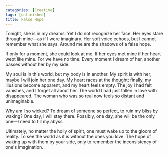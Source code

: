 ```yaml
---
categories: [Creative]
tags: [unfinished]
title: False Hope
--- 
```

Tonight, she is in my dreams. Yet I do not recognize her face. Her eyes stare through mine—as if I were imaginary. Her soft voice echoes, but I cannot remember what she says. Around me are the shadows of a false hope. 

If only for a moment, she could look at me. If her eyes met mine if her heart wept like mine. For we have no time. Every moment I dream of her, another passes without her by my side. 

My soul is in this world, but my body is in another. My spirit is with her; maybe I will join her one day. My heart races at the thought; finally, my illusions become apparent, and my heart feels empty. The joy I had felt vanishes, and I forget all about her. The world I had just fallen in love with disappeared. The woman who was so real now feels so distant and unimaginable. 

Why am I so wicked? To dream of someone so perfect, to ruin my bliss by waking? One day, I will stay there. Possibly, one day, she will be the only one—I need to fill my abyss.

Ultimately, no matter the holly of spirit, one must wake up to the gloom of reality. To see the world as it is without the ones you love. The hope of waking up with them by your side, only to remember the inconsistency of one's imagination.